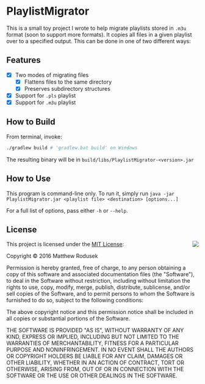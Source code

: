 # PlaylistMigrator

This is a small toy project I wrote to help migrate playlists stored in `.m3u` format (soon to support more formats). 
It copies all files in a given playlist over to a specified output. This can be done in one of two different ways:

## Features

- [x] Two modes of migrating files
  - [x] Flattens files to the same directory
  - [x] Preserves subdirectory structures
- [x] Support for `.pls` playlist
- [x] Support for `.m3u` playlist

## How to Build

From terminal, invoke:
```sh
./gradlew build # 'gradlew.bat build' on Windows
```

The resulting binary will be in `build/libs/PlaylistMigrator-<version>.jar`

## How to Use

This program is command-line only. To run it, simply run `java -jar PlaylistMigrator.jar <playlist file> <destination> [options...]`

For a full list of options, pass either `-h` or `--help`.

## <a name="license"></a>License

<img align="right" src="http://opensource.org/trademarks/opensource/OSI-Approved-License-100x137.png">

This project is licensed under the [MIT License](http://opensource.org/licenses/MIT):

Copyright &copy; 2016 Matthew Rodusek

Permission is hereby granted, free of charge, to any person obtaining a copy
of this software and associated documentation files (the "Software"), to deal
in the Software without restriction, including without limitation the rights
to use, copy, modify, merge, publish, distribute, sublicense, and/or sell
copies of the Software, and to permit persons to whom the Software is
furnished to do so, subject to the following conditions:

The above copyright notice and this permission notice shall be included in all
copies or substantial portions of the Software.

THE SOFTWARE IS PROVIDED "AS IS", WITHOUT WARRANTY OF ANY KIND, EXPRESS OR
IMPLIED, INCLUDING BUT NOT LIMITED TO THE WARRANTIES OF MERCHANTABILITY,
FITNESS FOR A PARTICULAR PURPOSE AND NONINFRINGEMENT. IN NO EVENT SHALL THE
AUTHORS OR COPYRIGHT HOLDERS BE LIABLE FOR ANY CLAIM, DAMAGES OR OTHER
LIABILITY, WHETHER IN AN ACTION OF CONTRACT, TORT OR OTHERWISE, ARISING FROM,
OUT OF OR IN CONNECTION WITH THE SOFTWARE OR THE USE OR OTHER DEALINGS IN THE
SOFTWARE.